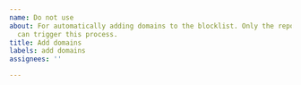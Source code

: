```yaml
---
name: Do not use
about: For automatically adding domains to the blocklist. Only the repository owner
  can trigger this process.
title: Add domains
labels: add domains
assignees: ''

---
```



